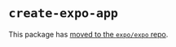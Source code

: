# `create-expo-app`

This package has [moved to the `expo/expo` repo](https://github.com/expo/expo/tree/main/packages/create-expo).
